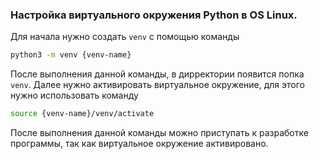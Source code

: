 ### Настройка виртуального окружения Python в OS Linux.
Для начала нужно создать `venv` с помощью команды
```bash
python3 -m venv {venv-name}
```
После выполнения данной команды, в дирректории появится попка `venv`. Далее нужно активировать виртуальное окружение, для этого нужно использовать команду
```bash
source {venv-name}/venv/activate
```
После выполнения данной команды можно приступать к разработке программы, так как виртуальное окружение активировано.
